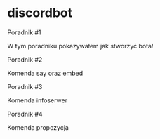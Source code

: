 # discordbot
Poradnik #1


W tym poradniku pokazywałem jak stworzyć bota!



Poradnik #2

Komenda say oraz embed



Poradnik #3

Komenda infoserwer

Poradnik #4

Komenda propozycja


